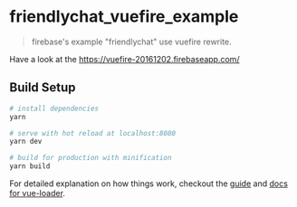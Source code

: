 # friendlychat_vuefire_example

> firebase's example "friendlychat" use vuefire rewrite.

Have a look at the https://vuefire-20161202.firebaseapp.com/

## Build Setup

``` bash
# install dependencies
yarn

# serve with hot reload at localhost:8080
yarn dev

# build for production with minification
yarn build
```

For detailed explanation on how things work, checkout the [guide](http://vuejs-templates.github.io/webpack/) and [docs for vue-loader](http://vuejs.github.io/vue-loader).
